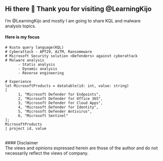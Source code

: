 ## Hi there 👋 Thank you for visiting @LearningKijo

I’m @LearningKijo and mostly I am going to share KQL and malware analysis topics. <br>

#### Here is my focus <br>
```
# Kusto query language(KQL) 
# Cyberattack - APT29, AiTM, Ransomeware
# Microsoft Security solution <Defenders> against cyberattack
# Malware analysis
      - Statis analysis
      - Dynamic analysis
      - Reverse engineering 
      
# Experience
let MicrosoftProducts = datatable(id: int, value: string)
[
      1, "Microsoft Defender for Endpoints", 
      2, "Microsoft Defender for Office 365", 
      3, "Microsoft Defender for Cloud Apps", 
      4, "Microsoft Defender for Identity", 
      5, "Microsoft Defender Antivirus", 
      6, "Microsoft Sentinel"
];
MicrosoftProducts
| project id, value

```

<br>
#### Disclaimer
<br>
The views and opinions expressed herein are those of the author and do not necessarily reflect the views of company.
